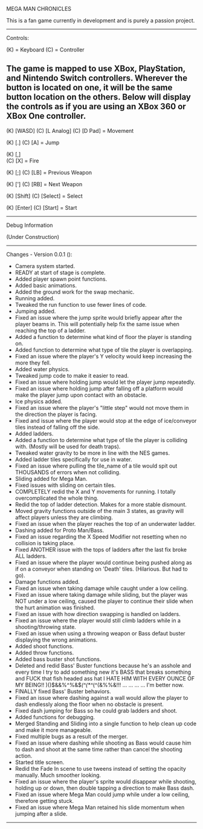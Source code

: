 MEGA MAN CHRONICLES

This is a fan game currently in development and is purely a passion project.

-----------------------------------------------------------

Controls:

(K) = Keyboard
(C) = Controller

The game is mapped to use XBox, PlayStation, and Nintendo
Switch controllers. Wherever the button is located on one,
it will be the same button location on the others. Below
will display the controls as if you are using an XBox 360
or XBox One controller.
-----------------------------------------------------------

(K)		[WASD]
(C)		[L Analog]
(C)		[D Pad]		= Movement

(K)		[.]
(C)		[A]		= Jump

(K)		[,]			
(C)		[X]		= Fire

(K)		[;]
(C)		[LB]		= Previous Weapon

(K)		[']
(C)		[RB]		= Next Weapon

(K)		[Shift]
(C)		[Select]	= Select

(K)		[Enter]
(C)		[Start]		= Start


-----------------------------------------------------------

Debug Information

(Under Construction)

-----------------------------------------------------------

Changes - Version 0.0.1 ():

-	Camera system started.
-	READY at start of stage is complete.
-	Added player spawn point functions.
-	Added basic animations.
-	Added the ground work for the swap mechanic.
-	Running added.
-	Tweaked the run function to use fewer lines of
	code.
-	Jumping added.
-	Fixed an issue where the jump sprite would briefly
	appear after the player beams in. This will
	potentially help fix the same issue when reaching
	the top of a ladder.
-	Added a function to determine what kind of floor
	the player is standing on.
-	Added function to determine what type of tile the
	player is overlapping.
-	Fixed an issue where the player's Y velocity would
	keep increasing the more they fell.
-	Added water physics.
-	Tweaked jump code to make it easier to read.
-	Fixed an issue where holding jump would let the
	player jump repeatedly.
-	Fixed an issue where holding jump after falling off
	a platform would make the player jump upon contact
	with an obstacle.
-	Ice physics added.
-	Fixed an issue where the player's "little step"
	would not move them in the direction the player
	is facing.
-	Fixed and issue where the player would stop at the
	edge of ice/conveyor tiles instead of falling off
	the side.
-	Added ladders.
-	Added a function to determine what type of tile the
	player is colliding with. (Mostly will be used for
	death traps).
-	Tweaked water gravity to be more in line with the
	NES games.
-	Added ladder tiles specifically for use in water.
-	Fixed an issue where pulling the tile_name of a
	tile would spit out THOUSANDS of errors when not
	colliding.
-	Sliding added for Mega Man.
-	Fixed issues with sliding on certain tiles.
-	COMPLETELY redid the X and Y movements for running.
	I totally overcomplicated the whole thing.
-	Redid the top of ladder detection. Makes for a more
	stable dismount.
-	Moved gravity functions outside of the main 3
	states, as gravity will affect players unless they
	are climbing.
-	Fixed an issue when the player reaches the top of
	an underwater ladder.
-	Dashing added for Proto Man/Bass.
-	Fixed an issue regarding the X Speed Modifier not
	resetting when no collision is taking place.
-	Fixed ANOTHER issue with the tops of ladders after
	the last fix broke ALL ladders.
-	Fixed an issue where the player would continue
	being pushed along as if on a conveyor when
	standing on 'Death' tiles. (Hilarious. But had to
	go).
-	Damage functions added.
-	Fixed an issue when taking damage while caught
	under a low ceiling.
-	Fixed an issue where taking damage while sliding,
	but the player was NOT under a low ceiling, caused
	the player to continue their slide when the hurt
	animation was finished.
-	Fixed an issue with how direction swapping is
	handled on ladders.
-	Fixed an issue where the player would still climb
	ladders while in a shooting/throwing state.
-	Fixed an issue when using a throwing weapon or Bass
	defaut buster displaying the wrong animations.
-	Added shoot functions.
-	Added throw functions.
-	Added bass buster shot functions.
-	Deleted and redid Bass' Buster functions because
	he's an asshole and every time I try to add
	something new it's BASS that breaks something and
	FUCK that fish headed ass hat I HATE HIM WITH EVERY
	OUNCE OF MY BEING!! )()$&&%^%&$*(^$(*$^*(^(&%%&!!!
	...
	...
	...
	...
	I'm better now.
-	FINALLY fixed Bass' Buster behaviors.
-	Fixed an issue where dashing against a wall would
	allow the player to dash endlessly along the floor
	when no obstacle is present.
-	Fixed dash jumping for Bass so he could grab
	ladders and shoot.
-	Added functions for debugging.
-	Merged Standing and Sliding into a single function
	to help clean up code and make it more manageable.
-	Fixed multiple bugs as a result of the merger.
-	Fixed an issue where dashing while shooting as Bass
	would cause him to dash and shoot at the same time
	rather than cancel the shooting action.
-	Started title screen.
-	Redid the Fade In scene to use tweens instead of
	setting the opacity manually. Much smoother
	looking.
-	Fixed an issue where the player's sprite would
	disappear while shooting, holding up or down, then
	double tapping a direction to make Bass dash.
-	Fixed an issue where Mega Man could jump while
	under a low ceiling, therefore getting stuck.
-	Fixed an issue where Mega Man retained his slide
	momentum when jumping after a slide.
-----------------------------------------------------------
